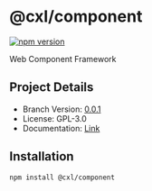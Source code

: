 # @cxl/component 
	
[![npm version](https://badge.fury.io/js/%40cxl%2Fcomponent.svg)](https://badge.fury.io/js/%40cxl%2Fcomponent)

Web Component Framework

## Project Details

-   Branch Version: [0.0.1](https://npmjs.com/package/@cxl/component/v/0.0.1)
-   License: GPL-3.0
-   Documentation: [Link](undefined)

## Installation

	npm install @cxl/component

